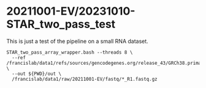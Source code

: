 
#	20211001-EV/20231010-STAR_two_pass_test

This is just a test of the pipeline on a small RNA dataset.


```
STAR_two_pass_array_wrapper.bash --threads 8 \
  --ref /francislab/data1/refs/sources/gencodegenes.org/release_43/GRCh38.primary_assembly.genome \
  --out ${PWD}/out \
  /francislab/data1/raw/20211001-EV/fastq/*_R1.fastq.gz

```

